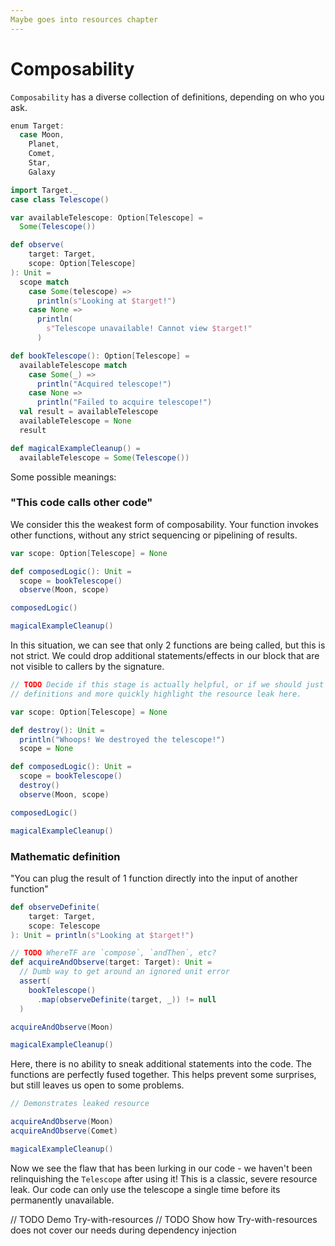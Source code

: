 ```yaml
---
Maybe goes into resources chapter
---
```


# Composability

`Composability` has a diverse collection of definitions, depending on who you ask.

```scala mdoc
enum Target:
  case Moon,
    Planet,
    Comet,
    Star,
    Galaxy

import Target._
case class Telescope()

var availableTelescope: Option[Telescope] =
  Some(Telescope())

def observe(
    target: Target,
    scope: Option[Telescope]
): Unit =
  scope match
    case Some(telescope) =>
      println(s"Looking at $target!")
    case None =>
      println(
        s"Telescope unavailable! Cannot view $target!"
      )

def bookTelescope(): Option[Telescope] =
  availableTelescope match
    case Some(_) =>
      println("Acquired telescope!")
    case None =>
      println("Failed to acquire telescope!")
  val result = availableTelescope
  availableTelescope = None
  result
```

```scala mdoc:invisible
def magicalExampleCleanup() =
  availableTelescope = Some(Telescope())
```

Some possible meanings:

### "This code calls other code"
We consider this the weakest form of composability.
Your function invokes other functions, without any strict sequencing or pipelining of results.
```scala mdoc:nest
var scope: Option[Telescope] = None

def composedLogic(): Unit =
  scope = bookTelescope()
  observe(Moon, scope)

composedLogic()
```
```scala mdoc:invisible
magicalExampleCleanup()
```
In this situation, we can see that only 2 functions are being called, but this is not strict.
We could drop additional statements/effects in our block that are not visible to callers by the signature.

```scala mdoc:nest
// TODO Decide if this stage is actually helpful, or if we should just move straight into the other
// definitions and more quickly highlight the resource leak here.

var scope: Option[Telescope] = None

def destroy(): Unit =
  println("Whoops! We destroyed the telescope!")
  scope = None

def composedLogic(): Unit =
  scope = bookTelescope()
  destroy()
  observe(Moon, scope)

composedLogic()
```
```scala mdoc:invisible
magicalExampleCleanup()
```

### Mathematic definition
"You can plug the result of 1 function directly into the input of another function"
```scala mdoc
def observeDefinite(
    target: Target,
    scope: Telescope
): Unit = println(s"Looking at $target!")
```
```scala mdoc:nest
// TODO WhereTF are `compose`, `andThen`, etc?
def acquireAndObserve(target: Target): Unit =
  // Dumb way to get around an ignored unit error
  assert(
    bookTelescope()
      .map(observeDefinite(target, _)) != null
  )

acquireAndObserve(Moon)
```
```scala mdoc:invisible
magicalExampleCleanup()
```

Here, there is no ability to sneak additional statements into the code.
The functions are perfectly fused together.
This helps prevent some surprises, but still leaves us open to some problems.

```scala mdoc
// Demonstrates leaked resource

acquireAndObserve(Moon)
acquireAndObserve(Comet)
```
```scala mdoc:invisible
magicalExampleCleanup()
```
Now we see the flaw that has been lurking in our code - we haven't been relinquishing the `Telescope` after using it!
This is a classic, severe resource leak.
Our code can only use the telescope a single time before its permanently unavailable.

// TODO Demo Try-with-resources
// TODO Show how Try-with-resources does not cover our needs during dependency injection
